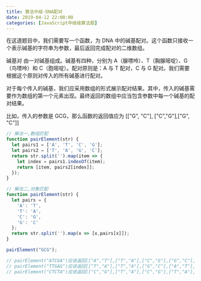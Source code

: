 ```yaml
---
title: 算法中级-DNA配对
date: 2019-04-12 22:00:00
categories: [JavaScript中级级算法题]
---
```


在这道题目中，我们需要写一个函数，为 DNA 中的碱基配对。这个函数只接收一个表示碱基的字符串为参数，最后返回完成配对的二维数组。

碱基对 由一对碱基组成。碱基有四种，分别为 A（腺嘌呤）、T（胸腺嘧啶）、G（鸟嘌呤）和 C（胞嘧啶）。配对原则是：A 与 T 配对，C 与 G 配对。我们需要根据这个原则对传入的所有碱基进行配对。

对于每个传入的碱基，我们应采用数组的形式展示配对结果。其中，传入的碱基需要作为数组的第一个元素出现。最终返回的数组中应当包含参数中每一个碱基的配对结果。

比如，传入的参数是 GCG，那么函数的返回值应为 [["G", "C"], ["C","G"],["G", "C"]]


```js
// 解法一,数组匹配
function pairElement(str) {
  let pairs1 = ['A', 'T', 'C', 'G'];
  let pairs2 = ['T', 'A', 'G', 'C'];
  return str.split('').map(item => {
    let index = pairs1.indexOf(item);
    return [item, pairs2[index]];
  });
}

// 解法二,对象匹配
function pairElement(str) {
  let pairs = {
    'A': 'T',
    'T': 'A',
    'C': 'G',
    'G': 'C'
  };
  return str.split('').map(x => [x,pairs[x]]);
}

pairElement("GCG");

// pairElement("ATCGA")应该返回[["A","T"],["T","A"],["C","G"],["G","C"],["A","T"]]。
// pairElement("TTGAG")应该返回[["T","A"],["T","A"],["G","C"],["A","T"],["G","C"]]。
// pairElement("CTCTA")应该返回[["C","G"],["T","A"],["C","G"],["T","A"],["A","T"]]。
```